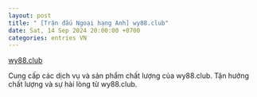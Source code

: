 ```yaml
---
layout: post
title: " [Trận đấu Ngoại hạng Anh] wy88.club"
date: Sat, 14 Sep 2024 20:00:00 +0700
categories: entries VN
---
```

[wy88.club](https://nhidong.org.vn/doc/566bet/)

Cung cấp các dịch vụ và sản phẩm chất lượng của wy88.club. Tận hưởng chất lượng và sự hài lòng từ wy88.club.️

